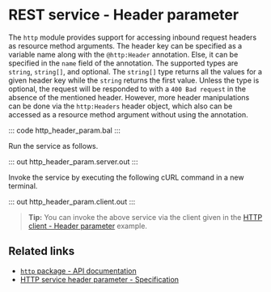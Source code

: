 # REST service - Header parameter

The `http` module provides support for accessing inbound request headers as resource method arguments. The header key can be specified as a variable name along with the `@http:Header` annotation. Else, it can be specified in the `name` field of the annotation. The supported types are `string`, `string[]`, and optional. The `string[]` type returns all the values for a given header key while the `string` returns the first value. Unless the type is optional, the request will be responded to with a `400 Bad request` in the absence of the mentioned header. However, more header manipulations can be done via the `http:Headers` header object, which also can be accessed as a resource method argument without using the annotation.

::: code http_header_param.bal :::

Run the service as follows.

::: out http_header_param.server.out :::

Invoke the service by executing the following cURL command in a new terminal.

::: out http_header_param.client.out :::

>**Tip:** You can invoke the above service via the client given in the [HTTP client - Header parameter](/learn/by-example/http-client-header-parameter/) example.

## Related links
- [`http` package - API documentation](https://lib.ballerina.io/ballerina/http/latest/)
- [HTTP service header parameter - Specification](/spec/http/#2345-header-parameter)
